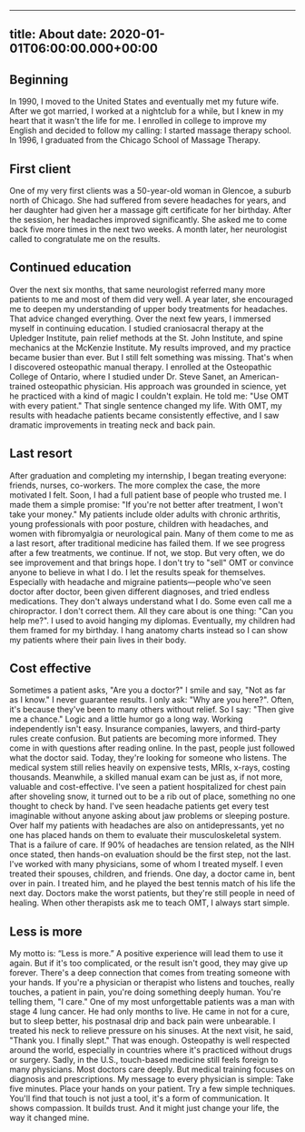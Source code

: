 
---
title: About
date: 2020-01-01T06:00:00.000+00:00
---

<h2 class="cm-team-about-details-title mb-20">Beginning</h2>
<p class="mb-30">In 1990, I moved to the United States and eventually met my future wife. After we got married, I worked at a nightclub for a while, 
but I knew in my heart that it wasn't the life for me. I enrolled in college to improve my English and decided to follow my calling: 
I started massage therapy school. In 1996, I graduated from the Chicago School of Massage Therapy. </p>

<h2 class="cm-team-about-details-title mb-20">First client</h2>
<p class="mb-30">One of my very first clients was a 50-year-old woman in Glencoe, a suburb north of Chicago. She had suffered from severe headaches for years, 
and her daughter had given her a massage gift certificate for her birthday. After the session, her headaches improved significantly. 
She asked me to come back five more times in the next two weeks. A month later, her neurologist called to congratulate me on the results. </p>

<h2 class="cm-team-about-details-title mb-20">Continued education</h2>
<p class="mb-30">Over the next six months, that same neurologist referred many more patients to me and most of them did very well. A year later, 
she encouraged me to deepen my understanding of upper body treatments for headaches. That advice changed everything. Over the next few years, 
I immersed myself in continuing education. I studied craniosacral therapy at the Upledger Institute, pain relief methods at the St. John Institute, 
and spine mechanics at the McKenzie Institute. My results improved, and my practice became busier than ever. But I still felt something was missing. 
That's when I discovered osteopathic manual therapy. I enrolled at the Osteopathic College of Ontario, where I studied under Dr. Steve Sanet, 
an American-trained osteopathic physician. His approach was grounded in science, yet he practiced with a kind of magic I couldn't explain. 
He told me: "Use OMT with every patient." That single sentence changed my life. With OMT, my results with headache patients became consistently 
effective, and I saw dramatic improvements in treating neck and back pain.</p> 

<h2 class="cm-team-about-details-title mb-20">Last resort</h2>
<p class="mb-30">After graduation and completing my internship, I began treating everyone: friends, nurses, co-workers. The more complex the case, 
the more motivated I felt. Soon, I had a full patient base of people who trusted me. I made them a simple promise: 
"If you're not better after treatment, I won't take your money." My patients include older adults with chronic arthritis, young professionals 
with poor posture, children with headaches, and women with fibromyalgia or neurological pain. 
Many of them come to me as a last resort, after traditional medicine has failed them. If we see progress after a few treatments, we continue. 
If not, we stop. But very often, we do see improvement and that brings hope. I don't try to "sell" OMT or convince anyone to believe in what I do. 
I let the results speak for themselves. Especially with headache and migraine patients—people who've seen doctor after doctor, been given 
different diagnoses, and tried endless medications. They don't always understand what I do. Some even call me a chiropractor. I don't correct them. 
All they care about is one thing: "Can you help me?". I used to avoid hanging my diplomas. Eventually, my children had them framed for my birthday. 
I hang anatomy charts instead so I can show my patients where their pain lives in their body. </p>

<h2 class="cm-team-about-details-title mb-20">Cost effective</h2>
<p class="mb-30">Sometimes a patient asks, "Are you a doctor?" I smile and say, "Not as far as I know." I never guarantee results. 
I only ask: "Why are you here?". Often, it's because they've been to many others without relief. So I say: "Then give me a chance." 
Logic and a little humor go a long way. Working independently isn't easy. 
Insurance companies, lawyers, and third-party rules create confusion. But patients are becoming more informed. They come in with questions 
after reading online. In the past, people just followed what the doctor said. Today, they're looking for someone who listens. 
The medical system still relies heavily on expensive tests, MRIs, x-rays, costing thousands. Meanwhile, a skilled manual exam can be just as, 
if not more, valuable and cost-effective. I've seen a patient hospitalized for chest pain after shoveling snow, it turned out to be a 
rib out of place, something no one thought to check by hand. I've seen headache patients get every test imaginable without anyone asking 
about jaw problems or sleeping posture. Over half my patients with headaches are also on antidepressants, yet no one has placed hands on them 
to evaluate their musculoskeletal system. That is a failure of care. If 90% of headaches are tension related, as the NIH once stated, 
then hands-on evaluation should be the first step, not the last. I've worked with many physicians, some of whom I treated myself. 
I even treated their spouses, children, and friends. One day, a doctor came in, bent over in pain. I treated him, and he played the 
best tennis match of his life the next day. Doctors make the worst patients, but they're still people in need of healing. When other 
therapists ask me to teach OMT, I always start simple. </p>

<h2 class="cm-team-about-details-title mb-20">Less is more</h2>
<p class="mb-30">My motto is: “Less is more.” A positive experience will lead them to use it again. 
But if it's too complicated, or the result isn't good, they may give up forever. There's a deep connection that comes from treating someone 
with your hands. If you're a physician or therapist who listens and touches, really touches, a patient in pain, you're doing something deeply human. 
You're telling them, "I care." One of my most unforgettable patients was a man with stage 4 lung cancer. He had only months to live. 
He came in not for a cure, but to sleep better, his postnasal drip and back pain were unbearable. I treated his neck to relieve pressure 
on his sinuses. At the next visit, he said, "Thank you. I finally slept." That was enough. Osteopathy is well respected around the world, 
especially in countries where it's practiced without drugs or surgery. Sadly, in the U.S., touch-based medicine still feels foreign to 
many physicians. Most doctors care deeply. But medical training focuses on diagnosis and prescriptions. My message to every physician is simple: 
Take five minutes. Place your hands on your patient. Try a few simple techniques. You'll find that touch is not just a tool, it's a form of 
communication. It shows compassion. It builds trust. And it might just change your life, the way it changed mine.</p>
